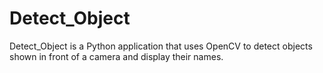 # Detect_Object

Detect_Object is a Python application that uses OpenCV to detect objects shown in front of a camera and display their names. 
